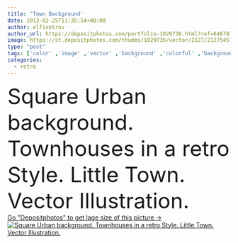 ```yaml
---
title: 'Town Background'
date: 2013-02-25T11:35:54+00:00
author: elfivetrov
author_url: https://depositphotos.com/portfolio-1029736.html?ref=64678756
image: https://st.depositphotos.com/thumbs/1029736/vector/2127/21275457/api_thumb_450.jpg?forcejpeg=true
type: "post"
tags: ['color' ,'image' ,'vector' ,'background' ,'colorful' ,'backgrounds' ,'illustration' ,'design' ,'set' ,'paper' ,'person' ,'new' ,'one' ,'park' ,'water' ,'little' ,'style' ,'old' ,'retro' ,'scrapbook' ,'square' ,'vintage' ,'cartoon' ,'architecture' ,'construction' ,'downtown' ,'estate' ,'house' ,'urban' ,'wall' ,'home' ,'street' ,'panorama' ,'cityscape' ,'town' ,'collection' ,'in' ,'streetlight' ,'houses' ,'apartment' ,'housing' ,'metropolis' ,'of' ,'community' ,'a' ,'cartoons' ,'fondo' ,'townhouses' ,'дом' ,'gezinswoningen' ]
categories: 
  - retro
---
```

<div aling="center">
            <font size="60"> Square Urban background. Townhouses in a retro Style. Little Town. Vector Illustration.</font>   
</div>
<div>
    <a href='https://st.depositphotos.com/thumbs/1029736/vector/2127/21275457/api_thumb_450.jpg?forcejpeg=true?ref=64678756' target=_blank > Go "Depositphotos" to get lage size of this picture ->
        <img href='https://st.depositphotos.com/thumbs/1029736/vector/2127/21275457/api_thumb_450.jpg?forcejpeg=true?ref=64678756' src='https://st.depositphotos.com/1029736/2127/v/950/depositphotos_21275457-stock-illustration-town-background.jpg?forcejpeg=true' alt='Square Urban background. Townhouses in a retro Style. Little Town. Vector Illustration.' >
    </a>
</div>
